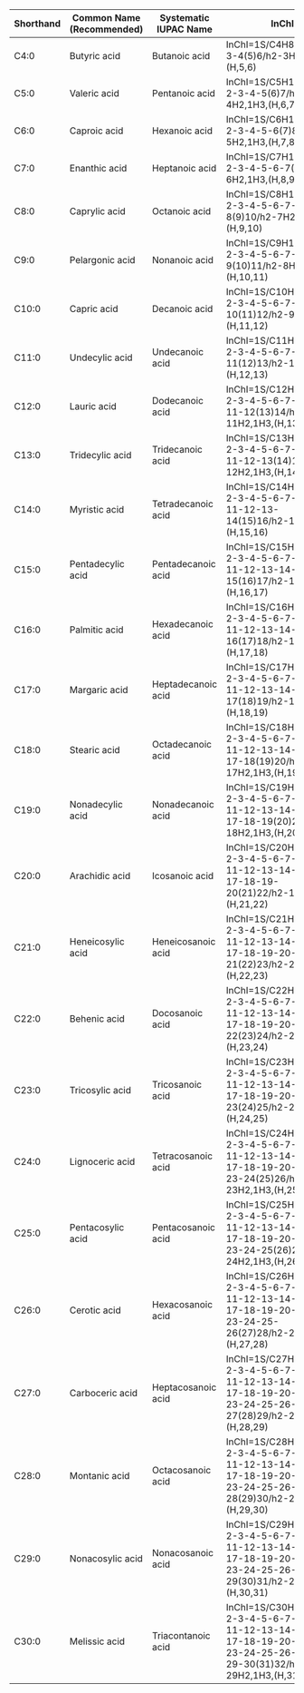| Shorthand | Common Name (Recommended) | Systematic IUPAC Name | InChI                                                                                                                           |
| --------- | ------------------------- | --------------------- | ------------------------------------------------------------------------------------------------------------------------------- |
| С4:0      | Butyric acid              | Butanoic acid         | InChI=1S/C4H8O2/c1-2-3-4(5)6/h2-3H2,1H3,(H,5,6)                                                                                 |
| С5:0      | Valeric acid              | Pentanoic acid        | InChI=1S/C5H10O2/c1-2-3-4-5(6)7/h2-4H2,1H3,(H,6,7)                                                                              |
| С6:0      | Caproic acid              | Hexanoic acid         | InChI=1S/C6H12O2/c1-2-3-4-5-6(7)8/h2-5H2,1H3,(H,7,8)                                                                            |
| С7:0      | Enanthic acid             | Heptanoic acid        | InChI=1S/C7H14O2/c1-2-3-4-5-6-7(8)9/h2-6H2,1H3,(H,8,9)                                                                          |
| С8:0      | Caprylic acid             | Octanoic acid         | InChI=1S/C8H16O2/c1-2-3-4-5-6-7-8(9)10/h2-7H2,1H3,(H,9,10)                                                                      |
| С9:0      | Pelargonic acid           | Nonanoic acid         | InChI=1S/C9H18O2/c1-2-3-4-5-6-7-8-9(10)11/h2-8H2,1H3,(H,10,11)                                                                  |
| С10:0     | Capric acid               | Decanoic acid         | InChI=1S/C10H20O2/c1-2-3-4-5-6-7-8-9-10(11)12/h2-9H2,1H3,(H,11,12)                                                              |
| С11:0     | Undecylic acid            | Undecanoic acid       | InChI=1S/C11H22O2/c1-2-3-4-5-6-7-8-9-10-11(12)13/h2-10H2,1H3,(H,12,13)                                                          |
| С12:0     | Lauric acid               | Dodecanoic acid       | InChI=1S/C12H24O2/c1-2-3-4-5-6-7-8-9-10-11-12(13)14/h2-11H2,1H3,(H,13,14)                                                       |
| С13:0     | Tridecylic acid           | Tridecanoic acid      | InChI=1S/C13H26O2/c1-2-3-4-5-6-7-8-9-10-11-12-13(14)15/h2-12H2,1H3,(H,14,15)                                                    |
| С14:0     | Myristic acid             | Tetradecanoic acid    | InChI=1S/C14H28O2/c1-2-3-4-5-6-7-8-9-10-11-12-13-14(15)16/h2-13H2,1H3,(H,15,16)                                                 |
| С15:0     | Pentadecylic acid         | Pentadecanoic acid    | InChI=1S/C15H30O2/c1-2-3-4-5-6-7-8-9-10-11-12-13-14-15(16)17/h2-14H2,1H3,(H,16,17)                                              |
| С16:0     | Palmitic acid             | Hexadecanoic acid     | InChI=1S/C16H32O2/c1-2-3-4-5-6-7-8-9-10-11-12-13-14-15-16(17)18/h2-15H2,1H3,(H,17,18)                                           |
| С17:0     | Margaric acid             | Heptadecanoic acid    | InChI=1S/C17H34O2/c1-2-3-4-5-6-7-8-9-10-11-12-13-14-15-16-17(18)19/h2-16H2,1H3,(H,18,19)                                        |
| С18:0     | Stearic acid              | Octadecanoic acid     | InChI=1S/C18H36O2/c1-2-3-4-5-6-7-8-9-10-11-12-13-14-15-16-17-18(19)20/h2-17H2,1H3,(H,19,20)                                     |
| С19:0     | Nonadecylic acid          | Nonadecanoic acid     | InChI=1S/C19H38O2/c1-2-3-4-5-6-7-8-9-10-11-12-13-14-15-16-17-18-19(20)21/h2-18H2,1H3,(H,20,21)                                  |
| С20:0     | Arachidic acid            | Icosanoic acid        | InChI=1S/C20H40O2/c1-2-3-4-5-6-7-8-9-10-11-12-13-14-15-16-17-18-19-20(21)22/h2-19H2,1H3,(H,21,22)                               |
| С21:0     | Heneicosylic acid         | Heneicosanoic acid    | InChI=1S/C21H42O2/c1-2-3-4-5-6-7-8-9-10-11-12-13-14-15-16-17-18-19-20-21(22)23/h2-20H2,1H3,(H,22,23)                            |
| С22:0     | Behenic acid              | Docosanoic acid       | InChI=1S/C22H44O2/c1-2-3-4-5-6-7-8-9-10-11-12-13-14-15-16-17-18-19-20-21-22(23)24/h2-21H2,1H3,(H,23,24)                         |
| С23:0     | Tricosylic acid           | Tricosanoic acid      | InChI=1S/C23H46O2/c1-2-3-4-5-6-7-8-9-10-11-12-13-14-15-16-17-18-19-20-21-22-23(24)25/h2-22H2,1H3,(H,24,25)                      |
| С24:0     | Lignoceric acid           | Tetracosanoic acid    | InChI=1S/C24H48O2/c1-2-3-4-5-6-7-8-9-10-11-12-13-14-15-16-17-18-19-20-21-22-23-24(25)26/h2-23H2,1H3,(H,25,26)                   |
| С25:0     | Pentacosylic acid         | Pentacosanoic acid    | InChI=1S/C25H50O2/c1-2-3-4-5-6-7-8-9-10-11-12-13-14-15-16-17-18-19-20-21-22-23-24-25(26)27/h2-24H2,1H3,(H,26,27)                |
| С26:0     | Cerotic acid              | Hexacosanoic acid     | InChI=1S/C26H52O2/c1-2-3-4-5-6-7-8-9-10-11-12-13-14-15-16-17-18-19-20-21-22-23-24-25-26(27)28/h2-25H2,1H3,(H,27,28)             |
| С27:0     | Carboceric acid           | Heptacosanoic acid    | InChI=1S/C27H54O2/c1-2-3-4-5-6-7-8-9-10-11-12-13-14-15-16-17-18-19-20-21-22-23-24-25-26-27(28)29/h2-26H2,1H3,(H,28,29)          |
| С28:0     | Montanic acid             | Octacosanoic acid     | InChI=1S/C28H56O2/c1-2-3-4-5-6-7-8-9-10-11-12-13-14-15-16-17-18-19-20-21-22-23-24-25-26-27-28(29)30/h2-27H2,1H3,(H,29,30)       |
| С29:0     | Nonacosylic acid          | Nonacosanoic acid     | InChI=1S/C29H58O2/c1-2-3-4-5-6-7-8-9-10-11-12-13-14-15-16-17-18-19-20-21-22-23-24-25-26-27-28-29(30)31/h2-28H2,1H3,(H,30,31)    |
| С30:0     | Melissic acid             | Triacontanoic acid    | InChI=1S/C30H60O2/c1-2-3-4-5-6-7-8-9-10-11-12-13-14-15-16-17-18-19-20-21-22-23-24-25-26-27-28-29-30(31)32/h2-29H2,1H3,(H,31,32) |